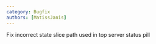 ```yaml
---
category: Bugfix
authors: [MatissJanis]
---
```


Fix incorrect state slice path used in top server status pill
